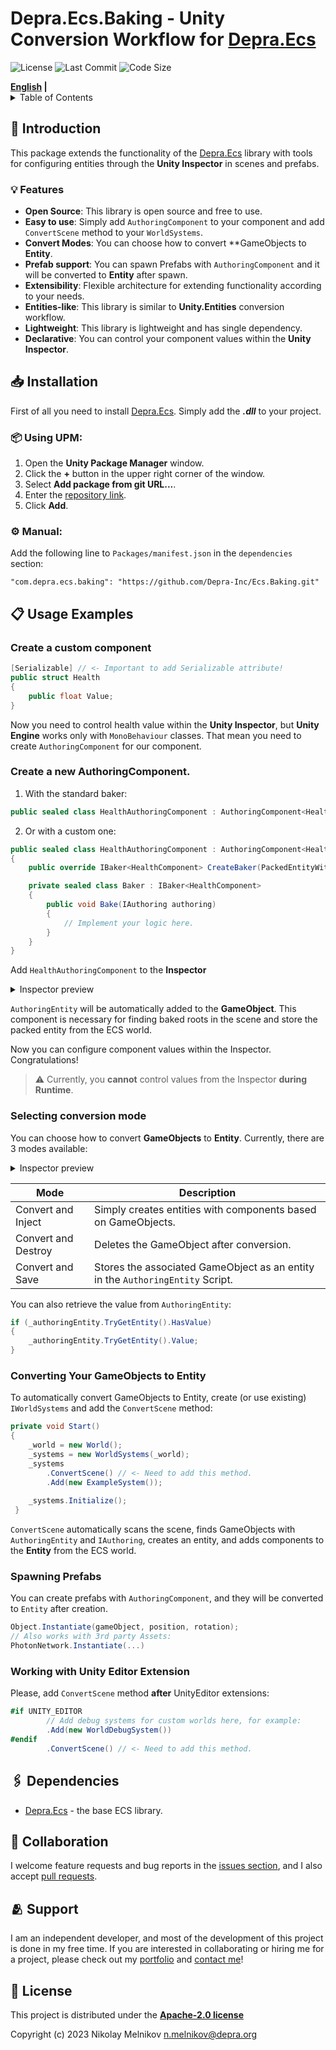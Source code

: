# Depra.Ecs.Baking - Unity Conversion Workflow for [Depra.Ecs](https://github.com/Leopotam/ecslite)

![License](https://img.shields.io/github/license/Depra-Inc/Ecs.Baking)
![Last Commit](https://img.shields.io/github/last-commit/Depra-Inc/Ecs.Baking)
![Code Size](https://img.shields.io/github/languages/code-size/Depra-Inc/Ecs.Baking)

<div>
    <strong><a href="README.md">English</a> | <a href="README.RU.md"></a></strong>
</div>

<details>
<summary>Table of Contents</summary>

- [Introduction](#-introduction)
    - [Features](#-features)
- [Installation](#-installation)
- [Usage Examples](#-usage-examples)
    - [Create a custom component](#create-a-custom-component)
    - [Create a new Authoring Component](#create-a-new-authoringcomponent)
    - [Selecting conversion mode](#selecting-conversion-mode)
    - [Converting Your GameObjects to Entity](#converting-your-gameobjects-to-entity)
    - [Spawning Prefabs](#spawning-prefabs)
    - [Working with Unity Editor Extension](#working-with-unity-editor-extension)
- [Dependencies](#-dependencies)
- [Collaboration](#-collaboration)
- [Support](#-support)
- [License](#-license)

</details>

## 🧾 Introduction

This package extends the functionality of the [Depra.Ecs](https://github.com/Depra-Inc/Ecs) library
with tools for configuring entities through the **Unity Inspector** in scenes and prefabs.

### 💡 Features

- **Open Source**: This library is open source and free to use.
- **Easy to use**: Simply add `AuthoringComponent` to your component and add `ConvertScene` method to
  your `WorldSystems`.
- **Convert Modes**: You can choose how to convert **GameObjects to **Entity**.
- **Prefab support**: You can spawn Prefabs with `AuthoringComponent`
  and it will be converted to **Entity** after spawn.
- **Extensibility**: Flexible architecture for extending functionality according to your needs.
- **Entities-like**: This library is similar to **Unity.Entities** conversion workflow.
- **Lightweight**: This library is lightweight and has single dependency.
- **Declarative**: You can control your component values within the **Unity Inspector**.

## 📥 Installation

First of all you need to install [Depra.Ecs](https://github.com/Depra-Inc/Ecs.git).
Simply add the ***.dll*** to your project.

### 📦 Using **UPM**:

1. Open the **Unity Package Manager** window.
2. Click the **+** button in the upper right corner of the window.
3. Select **Add package from git URL...**.
4. Enter the [repository link](https://github.com/Depra-Inc/Ecs.Baking.git).
5. Click **Add**.

### ⚙️ Manual:

Add the following line to `Packages/manifest.json` in the `dependencies` section:

```
"com.depra.ecs.baking": "https://github.com/Depra-Inc/Ecs.Baking.git"
```

## 📋 Usage Examples

### Create a custom component

```csharp
[Serializable] // <- Important to add Serializable attribute!
public struct Health
{
    public float Value;
}
```

Now you need to control health value within the **Unity Inspector**,
but **Unity Engine** works only with `MonoBehaviour` classes.
That mean you need to create `AuthoringComponent` for our component.

### Create a new AuthoringComponent.

1. With the standard baker:

```csharp
public sealed class HealthAuthoringComponent : AuthoringComponent<HealthComponent> { }
```

2. Or with a custom one:

```csharp
public sealed class HealthAuthoringComponent : AuthoringComponent<HealthComponent> 
{
    public override IBaker<HealthComponent> CreateBaker(PackedEntityWithWorld entity) => new Baker(entity);

    private sealed class Baker : IBaker<HealthComponent> 
    {
        public void Bake(IAuthoring authoring) 
        {
            // Implement your logic here.
        }
    }
}
```

Add `HealthAuthoringComponent` to the **Inspector**
<details>
  <summary>Inspector preview</summary>

![Health Authoring Component](https://i.postimg.cc/Tw7K7nmS/health-component.jpg)
</details>

`AuthoringEntity` will be automatically added to the **GameObject**.
This component is necessary for finding baked roots in the scene and store the packed entity from the ECS world.

Now you can configure component values within the Inspector. Congratulations!

> ⚠️ Currently, you **cannot** control values from the Inspector **during Runtime**.

### Selecting conversion mode

You can choose how to convert **GameObjects** to **Entity**.
Currently, there are 3 modes available:

<details>
  <summary>Inspector preview</summary>

![Conversion Mode](https://i.postimg.cc/4xkmSf7J/convert-method.jpg)
</details>

| Mode                | Description                                                                    |
|---------------------|--------------------------------------------------------------------------------|
| Convert and Inject  | Simply creates entities with components based on GameObjects.                  |
| Convert and Destroy | Deletes the GameObject after conversion.                                       |
| Convert and Save    | Stores the associated GameObject as an entity in the `AuthoringEntity` Script. |

You can also retrieve the value from `AuthoringEntity`:

```csharp
if (_authoringEntity.TryGetEntity().HasValue) 
{
    _authoringEntity.TryGetEntity().Value;
}
```

### Converting Your GameObjects to Entity

To automatically convert GameObjects to Entity,
create (or use existing) `IWorldSystems` and add the `ConvertScene` method:

```csharp
private void Start() 
{
    _world = new World();    
    _systems = new WorldSystems(_world);
    _systems
        .ConvertScene() // <- Need to add this method.
        .Add(new ExampleSystem());
    
    _systems.Initialize();
 }
```

`ConvertScene` automatically scans the scene,
finds GameObjects with `AuthoringEntity` and `IAuthoring`,
creates an entity, and adds components to the **Entity** from the ECS world.

### Spawning Prefabs

You can create prefabs with `AuthoringComponent`,
and they will be converted to `Entity` after creation.

```csharp
Object.Instantiate(gameObject, position, rotation);
// Also works with 3rd party Assets:
PhotonNetwork.Instantiate(...)
```

### Working with Unity Editor Extension

Please, add `ConvertScene` method **after** UnityEditor extensions:

```csharp
#if UNITY_EDITOR
        // Add debug systems for custom worlds here, for example:
        .Add(new WorldDebugSystem())
#endif
        .ConvertScene() // <- Need to add this method.
```

## 🖇️ Dependencies

- [Depra.Ecs](https://github.com/Depra-Inc/Ecs.git) - the base ECS library.

## 🤝 Collaboration

I welcome feature requests and bug reports in
the [issues section](https://github.com/Depra-Inc/Ecs.Baking/issues),
and I also accept [pull requests](https://github.com/Depra-Inc/Ecs.Baking/pulls).

## 🫂 Support

I am an independent developer, and most of the development of this project is done in my free time. If you are
interested in collaborating or hiring me for a project, please check out
my [portfolio](https://github.com/Depra-Inc) and [contact me](mailto:g0dzZz1lla@yandex.ru)!

## 🔐 License

This project is distributed under the
**[Apache-2.0 license](https://github.com/Depra-Inc/Ecs.Baking/blob/main/LICENSE.md)**

Copyright (c) 2023 Nikolay Melnikov
[n.melnikov@depra.org](mailto:n.melnikov@depra.org)